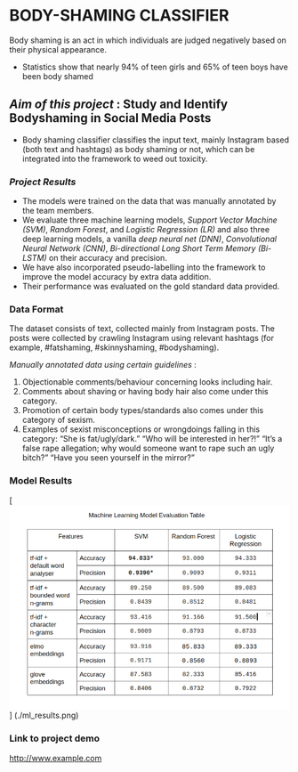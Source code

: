 # BODY-SHAMING CLASSIFIER

Body shaming is an act in which individuals are judged negatively based on their physical appearance.
- Statistics show that nearly 94% of teen girls and 65% of teen boys have been body shamed

## _Aim of this project_ : Study and Identify Bodyshaming in Social Media Posts
- Body shaming classifier classifies the input text, mainly Instagram based (both text and hashtags) as body shaming or not, which can be integrated into the framework to weed out toxicity. 

### _Project Results_
- The models were trained on the data that was manually annotated by the team members. 
- We evaluate three machine learning models, *Support Vector Machine (SVM)*, *Random Forest*, and *Logistic Regression (LR)* and also three deep learning models, a vanilla *deep neural net (DNN)*, *Convolutional Neural Network (CNN)*, *Bi-directional Long Short Term Memory (Bi-LSTM)* on their accuracy and precision. 
- We have also incorporated pseudo-labelling into the framework to improve the model accuracy by extra data addition. 
- Their performance was evaluated on the gold standard data provided.

### Data Format
The dataset consists of text, collected mainly from Instagram posts. The posts were collected by crawling Instagram using relevant hashtags (for example, #fatshaming, #skinnyshaming, #bodyshaming).

*Manually annotated data using certain guidelines* : 
1. Objectionable comments/behaviour concerning looks including hair.
2. Comments about shaving or having body hair also come under this category. 
3. Promotion of certain body types/standards also comes under this category of sexism.
4. Examples of sexist misconceptions or wrongdoings falling in this category:
    “She is fat/ugly/dark.”
    “Who will be interested in her?!”
    “It’s a false rape allegation; why would someone want to rape such an ugly bitch?”
    “Have you seen yourself in the mirror?”


### Model Results
[![Results](./ml_results.png)]
(./ml_results.png)







### Link to project demo
http://www.example.com
